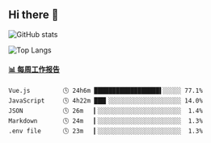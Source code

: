 ## Hi there 👋

![GitHub stats](https://github-readme-stats.orilight.top/api?username=orilights)

![Top Langs](https://github-readme-stats.orilight.top/api/top-langs/?username=orilights&layout=compact)

<!-- waka-box start -->
#### <a href="https://gist.github.com/92c8d5b388768c10efcba86e82b7c4fb" target="_blank">📊 每周工作报告</a>
```text
Vue.js         🕓 24h6m ██████████████████▌░░░░░ 77.1%
JavaScript     🕓 4h22m ███▎░░░░░░░░░░░░░░░░░░░░ 14.0%
JSON           🕓 26m   ▎░░░░░░░░░░░░░░░░░░░░░░░  1.4%
Markdown       🕓 24m   ▎░░░░░░░░░░░░░░░░░░░░░░░  1.3%
.env file      🕓 23m   ▎░░░░░░░░░░░░░░░░░░░░░░░  1.3%
```
<!-- Powered by https://github.com/journey-ad/waka-box-go . -->
<!-- waka-box end -->
